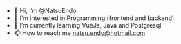 - 👋 Hi, I’m @NatsuEndo
- 👀 I’m interested in Programming (frontend and backend)
- 🌱 I’m currently learning VueJs, Java and Postgresql
- 📫 How to reach me natsu.endo@hotmail.com

<!---
NatsuEndo/NatsuEndo is a ✨ special ✨ repository because its `README.md` (this file) appears on your GitHub profile.
You can click the Preview link to take a look at your changes.
--->
